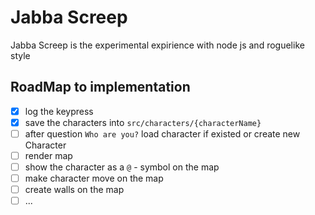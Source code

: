 # Jabba Screep

Jabba Screep is the experimental expirience with node js and roguelike style

## RoadMap to implementation

- [x] log the keypress
- [x] save the characters into `src/characters/{characterName}`
- [ ] after question `Who are you?` load character if existed or create new Character
- [ ] render map
- [ ] show the character as a `@` - symbol on the map
- [ ] make character move on the map
- [ ] create walls on the map
- [ ] ...
